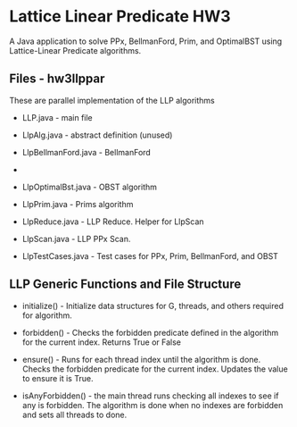 # Lattice Linear Predicate HW3
A Java application to solve PPx, BellmanFord, Prim, and OptimalBST using Lattice-Linear Predicate algorithms.

## Files - hw3llppar
These are parallel implementation of the LLP algorithms
 * LLP.java  - main file
 * LlpAlg.java - abstract definition (unused)

 * LlpBellmanFord.java - BellmanFord
 * 
 * LlpOptimalBst.java - OBST algorithm

 * LlpPrim.java - Prims algorithm

 * LlpReduce.java - LLP Reduce. Helper for LlpScan

 * LlpScan.java - LLP PPx Scan. 

 * LlpTestCases.java - Test cases for PPx, Prim, BellmanFord, and OBST


## LLP Generic Functions and File Structure

 * initialize() - Initialize data structures for G, threads, and others required for algorithm.
 * forbidden() - Checks the forbidden predicate defined in the algorithm for the current index. Returns True or False
 * ensure() - Runs for each thread index until the algorithm is done. Checks the forbidden predicate for the current index. Updates the value to ensure it is True.

 * isAnyForbidden() - the main thread runs checking all indexes to see if any is forbidden. The algorithm is done when no indexes are forbidden and sets all threads to done.
   


